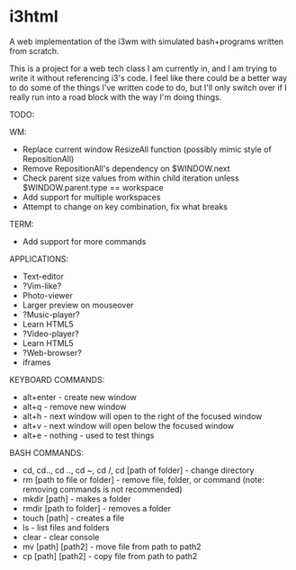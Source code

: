 i3html
======

A web implementation of the i3wm with simulated bash+programs written from scratch.

This is a project for a web tech class I am currently in, and I am trying to write it without referencing i3's code. I feel like there could be a better way to do some of the things I've written code to do, but I'll only switch over if I really run into a road block with the way I'm doing things.

TODO:

WM:
 - Replace current window ResizeAll function (possibly mimic style of RepositionAll)
 - Remove RepositionAll's dependency on $WINDOW.next
  - Check parent size values from within child iteration unless $WINDOW.parent.type == workspace
 - Add support for multiple workspaces
  - Attempt to change on key combination, fix what breaks
  
TERM:
 - Add support for more commands
 
APPLICATIONS:
 - Text-editor
  - ?Vim-like?
 - Photo-viewer
  - Larger preview on mouseover
 - ?Music-player?
  - Learn HTML5
 - ?Video-player?
  - Learn HTML5
 - ?Web-browser?
  - iframes

KEYBOARD COMMANDS:
 - alt+enter - create new window
 - alt+q - remove new window
 - alt+h - next window will open to the right of the focused window
 - alt+v - next window will open below the focused window
 - alt+e - nothing - used to test things

BASH COMMANDS:
 - cd, cd.., cd .., cd ~, cd /, cd [path of folder] - change directory
 - rm [path to file or folder] - remove file, folder, or command (note: removing commands is not recommended)
 - mkdir [path] - makes a folder
 - rmdir [path to folder] - removes a folder
 - touch [path] - creates a file
 - ls - list files and folders
 - clear - clear console
 - mv [path] [path2] - move file from path to path2
 - cp [path] [path2] - copy file from path to path2
